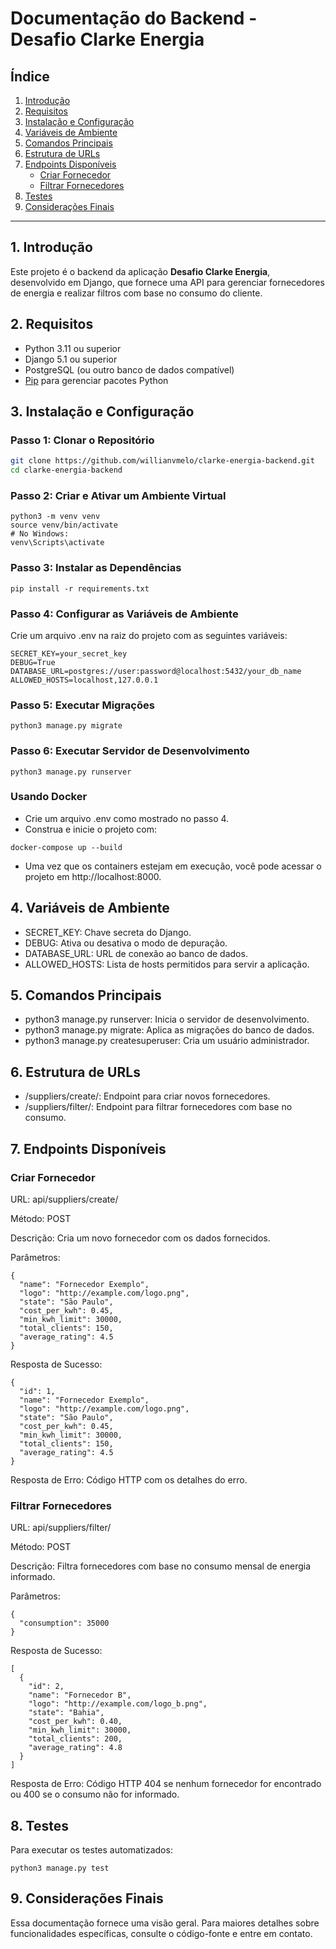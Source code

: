 # Documentação do Backend - Desafio Clarke Energia

## Índice

1. [Introdução](#introducao)
2. [Requisitos](#requisitos)
3. [Instalação e Configuração](#instalacao-e-configuracao)
4. [Variáveis de Ambiente](#variaveis-de-ambiente)
5. [Comandos Principais](#comandos-principais)
6. [Estrutura de URLs](#estrutura-de-urls)
7. [Endpoints Disponíveis](#endpoints-disponiveis)
    - [Criar Fornecedor](#criar-fornecedor)
    - [Filtrar Fornecedores](#filtrar-fornecedores)
8. [Testes](#testes)
9. [Considerações Finais](#consideracoes-finais)

---

## 1. Introdução <a name="introducao"></a>

Este projeto é o backend da aplicação **Desafio Clarke Energia**, desenvolvido em Django, que fornece uma API para gerenciar fornecedores de energia e realizar filtros com base no consumo do cliente.

## 2. Requisitos <a name="requisitos"></a>

- Python 3.11 ou superior
- Django 5.1 ou superior
- PostgreSQL (ou outro banco de dados compatível)
- [Pip](https://pip.pypa.io/en/stable/) para gerenciar pacotes Python

## 3. Instalação e Configuração <a name="instalacao-e-configuracao"></a>

### Passo 1: Clonar o Repositório

```bash
git clone https://github.com/willianvmelo/clarke-energia-backend.git
cd clarke-energia-backend
```

### Passo 2: Criar e Ativar um Ambiente Virtual

```
python3 -m venv venv
source venv/bin/activate  
# No Windows:
venv\Scripts\activate
```

### Passo 3: Instalar as Dependências

```
pip install -r requirements.txt
```

### Passo 4: Configurar as Variáveis de Ambiente

Crie um arquivo .env na raiz do projeto com as seguintes variáveis:
```
SECRET_KEY=your_secret_key
DEBUG=True
DATABASE_URL=postgres://user:password@localhost:5432/your_db_name
ALLOWED_HOSTS=localhost,127.0.0.1
```

### Passo 5: Executar Migrações

```
python3 manage.py migrate
```

### Passo 6: Executar Servidor de Desenvolvimento

```
python3 manage.py runserver
```

### Usando Docker

- Crie um arquivo .env como mostrado no passo 4. 
- Construa e inicie o projeto com:
```
docker-compose up --build
```
- Uma vez que os containers estejam em execução, você pode acessar o projeto em http://localhost:8000.

## 4. Variáveis de Ambiente <a name="variaveis-de-ambiente"></a>

- SECRET_KEY: Chave secreta do Django.
- DEBUG: Ativa ou desativa o modo de depuração.
- DATABASE_URL: URL de conexão ao banco de dados.
- ALLOWED_HOSTS: Lista de hosts permitidos para servir a aplicação.

## 5. Comandos Principais <a name="comandos-principais"></a>

- python3 manage.py runserver: Inicia o servidor de desenvolvimento.
- python3 manage.py migrate: Aplica as migrações do banco de dados.
- python3 manage.py createsuperuser: Cria um usuário administrador.

## 6. Estrutura de URLs <a name="estrutura-de-urls"></a>

- /suppliers/create/: Endpoint para criar novos fornecedores.
- /suppliers/filter/: Endpoint para filtrar fornecedores com base no consumo.

## 7. Endpoints Disponíveis <a name="endpoints-disponiveis"></a>

### Criar Fornecedor <a name="criar-fornecedor"></a>

URL: api/suppliers/create/

Método: POST

Descrição: Cria um novo fornecedor com os dados fornecidos.

Parâmetros:

```
{
  "name": "Fornecedor Exemplo",
  "logo": "http://example.com/logo.png",
  "state": "São Paulo",
  "cost_per_kwh": 0.45,
  "min_kwh_limit": 30000,
  "total_clients": 150,
  "average_rating": 4.5
}
```

Resposta de Sucesso:
```
{
  "id": 1,
  "name": "Fornecedor Exemplo",
  "logo": "http://example.com/logo.png",
  "state": "São Paulo",
  "cost_per_kwh": 0.45,
  "min_kwh_limit": 30000,
  "total_clients": 150,
  "average_rating": 4.5
}
```
Resposta de Erro: Código HTTP com os detalhes do erro.

### Filtrar Fornecedores <a name="filtrar-fornecedores"></a>

URL: api/suppliers/filter/

Método: POST

Descrição: Filtra fornecedores com base no consumo mensal de energia informado.

Parâmetros:

```
{
  "consumption": 35000
}
```

Resposta de Sucesso:

```
[
  {
    "id": 2,
    "name": "Fornecedor B",
    "logo": "http://example.com/logo_b.png",
    "state": "Bahia",
    "cost_per_kwh": 0.40,
    "min_kwh_limit": 30000,
    "total_clients": 200,
    "average_rating": 4.8
  }
]
```

Resposta de Erro: Código HTTP 404 se nenhum fornecedor for encontrado ou 400 se o consumo não for informado.

## 8. Testes <a name="testes"></a>

Para executar os testes automatizados:

```
python3 manage.py test
```

## 9. Considerações Finais <a name="consideracoes-finais"></a>

Essa documentação fornece uma visão geral. Para maiores detalhes sobre funcionalidades específicas, consulte o código-fonte e entre em contato.